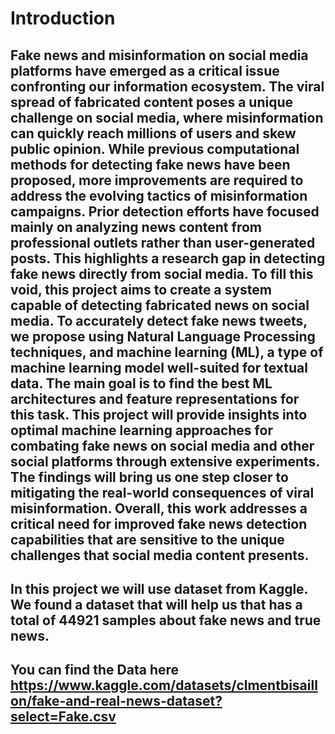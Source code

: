 # Introduction
## Fake news and misinformation on social media platforms have emerged as a critical issue confronting our information ecosystem. The viral spread of fabricated content poses a unique challenge on social media, where misinformation can quickly reach millions of users and skew public opinion. While previous computational methods for detecting fake news have been proposed, more improvements are required to address the evolving tactics of misinformation campaigns. Prior detection efforts have focused mainly on analyzing news content from professional outlets rather than user-generated posts. This highlights a research gap in detecting fake news directly from social media. To fill this void, this project aims to create a system capable of detecting fabricated news on social media. To accurately detect fake news tweets, we propose using Natural Language Processing techniques, and machine learning (ML), a type of machine learning model well-suited for textual data. The main goal is to find the best ML architectures and feature representations for this task. This project will provide insights into optimal machine learning approaches for combating fake news on social media and other social platforms through extensive experiments. The findings will bring us one step closer to mitigating the real-world consequences of viral misinformation. Overall, this work addresses a critical need for improved fake news detection capabilities that are sensitive to the unique challenges that social media content presents.
## In this project we will use dataset from Kaggle. We found a dataset that will help us that has a total of 44921 samples about fake news and true news. 
## You can find the Data here https://www.kaggle.com/datasets/clmentbisaillon/fake-and-real-news-dataset?select=Fake.csv
